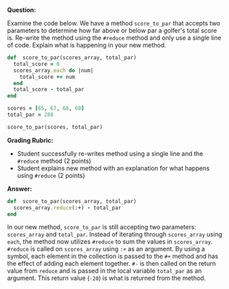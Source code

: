 **Question:**

Examine the code below. We have a method `score_to_par` that accepts two parameters to determine how far above or below par a golfer's total score is. Re-write the method using the `#reduce` method and only use a single line of code. Explain what is happening in your new method.

```ruby
def  score_to_par(scores_array, total_par)
  total_score = 0
  scores_array.each do |num|
    total_score += num
  end
  total_score - total_par
end

scores = [65, 67, 68, 68]
total_par = 288

score_to_par(scores, total_par)
```

**Grading Rubric:**

* Student successfully re-writes method using a single line and the `#reduce` method (2 points)
* Student explains new method with an explanation for what happens using `#reduce` (2 points)

**Answer:**

```ruby
def  score_to_par(scores_array, total_par)
  scores_array.reduce(:+) - total_par
end
```
In our new method, `score_to_par` is still accepting two parameters: `scores_array` and `total_par`. Instead of iterating through `scores_array` using `each`, the method now utilizes `#reduce` to sum the values in `scores_array`. `#reduce` is called on `scores_array` using `:+` as an argument. By using a symbol, each element in the collection is passed to the `#+` method and has the effect of adding each element together. `#-` is then called on the return value from `reduce` and is passed in the local variable `total_par` as an argument. This return value (`-20`) is what is returned from the method.
